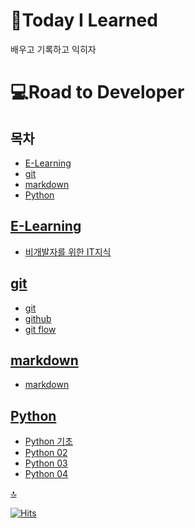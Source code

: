 # 📖Today I Learned
배우고 기록하고 익히자
# 💻Road to Developer
## 목차
* [E-Learning](#e-learning)
* [git](#git)
* [markdown](#markdown)
* [Python](#python)

## [E-Learning](/E-Learning/)
* [비개발자를 위한 IT지식](/E-Learning/%EB%B9%84%EA%B0%9C%EB%B0%9C%EC%9E%90%EB%A5%BC%20%EC%9C%84%ED%95%9C%20IT%EC%A7%80%EC%8B%9D.md)

## [git](/git/)
* [git](/git/git.md)
* [github](/git/github.md)
* [git flow](/git/git_flow.md)

## [markdown](/markdown/)
* [markdown](markdown/markdown.md)

## [Python](/Python/)
* [Python 기초](/Python/Python_%EA%B8%B0%EC%B4%88.md)
* [Python 02](/Python/Python_02.md)
* [Python 03](/Python/Python_03.md)
* [Python 04](/Python/Python_04.md)

[🔝](#📖today-i-learned)

[![Hits](https://hits.seeyoufarm.com/api/count/incr/badge.svg?url=https%3A%2F%2Fgithub.com%2Fiblug%2FTIL&count_bg=%2379C83D&title_bg=%23555555&icon=&icon_color=%23E7E7E7&title=hits&edge_flat=false)](https://hits.seeyoufarm.com)